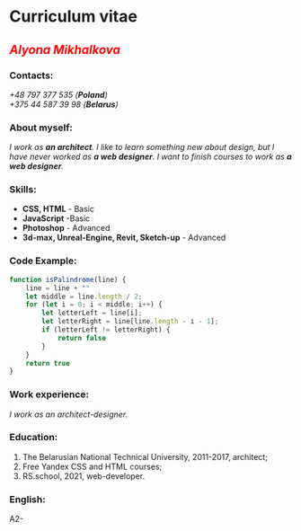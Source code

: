 

# Curriculum vitae
## <span style="color: red">*Alyona Mikhalkova*</span>
### Contacts:  
*+48 797 377 535 (__Poland__)*       
*+375 44 587 39 98 (__Belarus__)*  
### About myself:    
*I work as **an architect**. I like to learn something new about design, but I have never worked as **a web designer**. I want to finish courses to work as **a web designer**.*
### Skills:
* **CSS, HTML** - Basic
* **JavaScript** -Basic
* **Photoshop** - Advanсed
* **3d-max, Unreal-Engine, Revit, Sketch-up** - Advanced

### Code Example:
```javascript
function isPalindrome(line) {
    line = line + ""
    let middle = line.length / 2;
    for (let i = 0; i < middle; i++) {
        let letterLeft = line[i];
        let letterRight = line[line.length - i - 1];
        if (letterLeft != letterRight) {
            return false
        }
    }
    return true
}
```  
### Work experience:
*I work as an architect-designer.*
### Education:
1. The Belarusian National Technical University, 2011-2017, architect;
1. Free Yandex CSS and HTML courses;
1. RS.school, 2021, web-developer.

### English:
A2-
